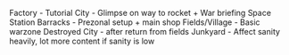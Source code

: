 Factory - Tutorial
City - Glimpse on way to rocket + War briefing
Space Station Barracks - Prezonal setup + main shop
Fields/Village - Basic warzone
Destroyed City - after return from fields
Junkyard - Affect sanity heavily, lot more content if sanity is low
